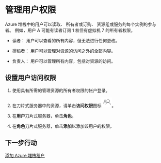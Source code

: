 <properties
    pageTitle="管理资源 （服务管理员和租户） Azure 堆栈中每个用户的权限 |Microsoft Azure"
    description="作为服务管理员或租户，学习如何管理对每个用户的资源的权限。"
    services="azure-stack"
    documentationCenter=""
    authors="ErikjeMS"
    manager="byronr"
    editor=""/>

<tags
    ms.service="azure-stack"
    ms.workload="na"
    ms.tgt_pltfrm="na"
    ms.devlang="na"
    ms.topic="article"
    ms.date="09/26/2016"
    ms.author="erikje"/>

# <a name="manage-user-permissions"></a>管理用户权限

Azure 堆栈中的用户可以读取、 所有者或订购、 资源组或服务的每个实例的参与者。 例如，用户 A 可能有读者订阅 1 权但有虚拟机 7 的所有者权限。

-   读者︰ 用户可以查看的所有内容，但无法进行任何更改。

-   撰稿者︰ 用户可以管理对资源的访问之外的全部内容。

-   负责人︰ 用户可以管理所有内容，包括对资源的访问。


## <a name="set-access-permissions-for-a-user"></a>设置用户访问权限

1.  使用具有所需的管理资源的所有者权限的帐户登录。

2.  在刀片式服务器中的资源，请单击**访问权限**图标![](media/azure-stack-manage-permissions/image1.png)。

3.  在**用户**刀片式服务器，单击**角色**。

4.  在**角色**刀片式服务器，单击**添加**以添加该用户的权限。

## <a name="next-steps"></a>下一步行动

[添加 Azure 堆栈租户](azure-stack-add-new-user-aad.md)
